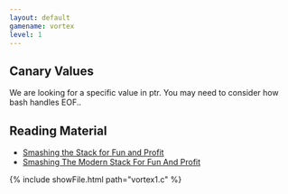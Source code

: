 ```yaml
---
layout: default
gamename: vortex
level: 1
---
```

Canary Values
-------------
We are looking for a specific value in ptr. You may need to consider
how bash handles EOF..

Reading Material
----------------
- [Smashing the Stack for Fun and Profit][]
- [Smashing The Modern Stack For Fun And Profit][]

{% include showFile.html path="vortex1.c" %}

[Smashing the Stack for Fun and Profit]: http://insecure.org/stf/smashstack.html
[Smashing The Modern Stack For Fun And Profit]: http://www.ethicalhacker.net/content/view/122/2/

